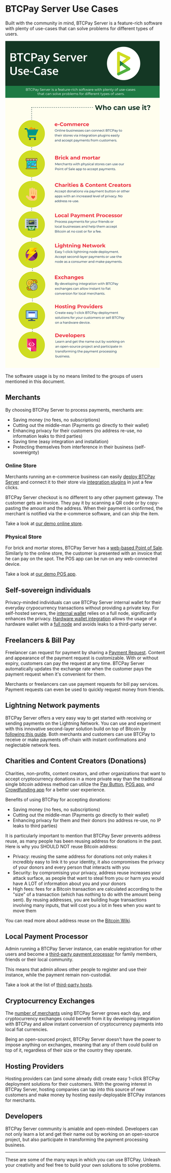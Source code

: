 # BTCPay Server Use Cases

Built with the community in mind, BTCPay Server is a feature-rich software with plenty of use-cases that can solve problems for different types of users.

![](img/BTCPayUseCaseInfographic.png)

The software usage is by no means limited to the groups of users mentioned in this document.

## Merchants

By choosing BTCPay Server to process payments, merchants are:

* Saving money (no fees, no subscriptions)
* Cutting out the middle-man (Payments go directly to their wallet)
* Enhancing privacy for their customers (no address re-use, no information leaks to third parties)
* Saving time (easy integration and installation)
* Protecting themselves from interference in their business (self-sovereignty)

### Online Store

Merchants running an e-commerce business can easily [deploy BTCPay Server](https://docs.btcpayserver.org/deployment) and connect it to their store via [integration plugins](https://docs.btcpayserver.org/integrations/) in just a few clicks.

BTCPay Server checkout is no different to any other payment gateway. The customer gets an invoice. They pay it by scanning a QR code or by copy-pasting the amount and the address. When their payment is confirmed, the merchant is notified via the e-commerce software, and can ship the item.

Take a look at [our demo online store](https://store.btcpayserver.org/).

### Physical Store

For brick and mortar stores, BTCPay Server has a [web-based Point of Sale](Apps.md#point-of-sale-app). Similarly to the online store, the customer is presented with an invoice that he can pay on the spot. The POS app can be run on any web-connected device.

Take a look at [our demo POS app](https://mainnet.demo.btcpayserver.org/apps/3utBTfSKkW4gK7aQMd2hW5Bh9Fpa/pos).

## Self-sovereign individuals

Privacy-minded individuals can use BTCPay Server internal wallet for their everyday crypocurrency transactions without providing a private key. For self-hosted servers, the [internal wallet](Wallet.md) relies on a full node, significantly enhances the privacy. [Hardware wallet integration](Vault.md) allows the usage of a hardware wallet with a [full node](https://en.bitcoin.it/wiki/Full_node) and avoids leaks to a third-party server.

## Freelancers & Bill Pay

Freelancer can request for payment by sharing a [Payment Request](PaymentRequests.md). Content and appearance of the payment request is customizable. With or without expiry, customers can pay the request at any time. BTCPay Server automatically updates the exchange rate when the customer pays the payment request when it's convenient for them. 

Merchants or freelancers can use payment requests for bill pay services. Payment requests can even be used to quickly request money from friends. 

## Lightning Network payments

BTCPay Server offers a very easy way to get started with receiving or sending payments on the Lightning Network. You can use and experiment with this innovative second-layer solution build on top of Bitcoin by [following this guide](LightningNetwork.md). Both merchants and customers can use BTCPay to receive or make payments off-chain with instant confirmations and neglectable network fees.

## Charities and Content Creators (Donations)

Charities, non-profits, content creators, and other organizations that want to accept cryptocurrency donations in a more private way than the traditional single bitcoin address method can utilize the [Pay Button](WhatsNext.md#creating-the-pay-button), [POS app](WhatsNext.md#creating-the-point-of-sale-app), and [Crowdfunding app](Apps.md#crowdfunding-app) for a better user experience.

Benefits of using BTCPay for accepting donations:

* Saving money (no fees, no subscriptions)
* Cutting out the middle-man (Payments go directly to their wallet)
* Enhancing privacy for them and their donors (no address re-use, no IP leaks to third parties)

It is particularly important to mention that BTCPay Sever prevents address reuse, as many people has been reusing address for donations in the past. Here is why you SHOULD NOT reuse Bitcoin address:

* Privacy: reusing the same address for donations not only makes it incredibly easy to link it to your identity, it also compromises the privacy of your donors and every person that interacts with you
* Security: by compromising your privacy, address reuse increases your attack surface, as people that want to steal from you or harm you would have A LOT of information about you and your donors
* High fees: fees for a Bitcoin transaction are calculated according to the "size" of a transaction (which has nothing to do with the amount being sent). By reusing addresses, you are building huge transactions involving many inputs, that will cost you a lot in fees when you want to move them

You can read more about address reuse on the [Bitcoin Wiki](https://en.bitcoin.it/wiki/Address_reuse).

## Local Payment Processor

Admin running a BTCPay Server instance, can enable registration for other users and become a [third-party payment processor](ThirdPartyHosting.md) for family members, friends or their local community.

This means that admin allows other people to register and use their instance, while the payment remain non-custodial.

Take a look at the list of [third-party hosts](ThirdPartyHosting.md).

## Cryptocurrency Exchanges

The [number of merchants](https://directory.btcpayserver.org) using BTCPay Server grows each day, and cryptocurrency exchanges could benefit from it by developing integration with BTCPay and allow instant conversion of cryptocurrency payments into local fiat currencies.

Being an open-sourced project, BTCPay Server doesn't have the power to impose anything on exchanges, meaning that any of them could build on top of it, regardless of their size or the country they operate.

## Hosting Providers

Hosting providers can (and some already did) create easy 1-click BTCPay deployment solutions for their customers. With the growing interest in BTCPay Server, hosting companies can tap into this source of new customers and make money by hosting easily-deployable BTCPay instances for merchants.

## Developers

BTCPay Server community is amiable and open-minded. Developers can not only learn a lot and get their name out by working on an open-source project, but also participate in transforming the payment processing business.

---

These are some of the many ways in which you can use BTCPay. Unleash your creativity and feel free to build your own solutions to solve problems.
